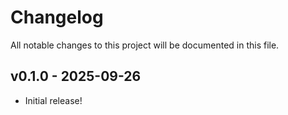 # Changelog

All notable changes to this project will be documented in this file.

## v0.1.0 - 2025-09-26

- Initial release!
